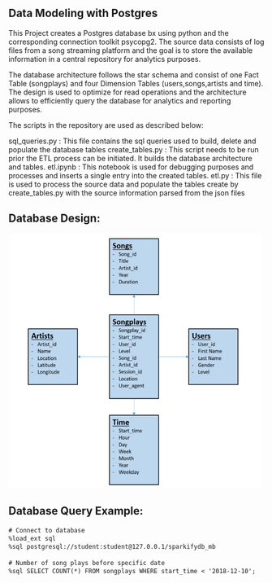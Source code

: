 ## Data Modeling with Postgres

This Project creates a Postgres database bx using python and the corresponding connection toolkit psycopg2.
The source data consists of log files from a song streaming platform and the goal is to store the available information in a central repository for analytics purposes.

The database architecture follows the star schema and consist of one Fact Table (songplays) and four Dimension Tables (users,songs,artists and time).
The design is used to optimize for read operations and the architecture allows to efficiently query the database for analytics and reporting purposes.

The scripts in the repository are used as described below:

sql_queries.py : This file contains the sql queries used to build, delete and populate the database tables
create_tables.py : This script needs to be run prior the ETL process can be initiated. It builds the database architecture and tables.
etl.ipynb : This notebook is used for debugging purposes and processes and inserts a single entry into the created tables.
etl.py : This file is used to process the source data and populate the tables create by create_tables.py with the source information parsed from the json files

## Database Design:

<img src="./databasedesign.png" width="500" height="500">

## Database Query Example:
```
# Connect to database
%load_ext sql
%sql postgresql://student:student@127.0.0.1/sparkifydb_mb

# Number of song plays before specific date
%sql SELECT COUNT(*) FROM songplays WHERE start_time < '2018-12-10';
```